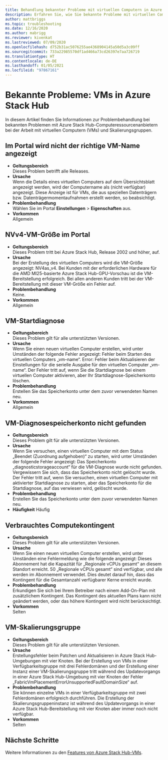 ```yaml
---
title: Behandlung bekannter Probleme mit virtuellen Computern in Azure Stack Hub
description: Erfahren Sie, wie Sie bekannte Probleme mit virtuellen Computern in Azure Stack Hub behandeln.
author: mattbriggs
ms.topic: troubleshooting
ms.date: 12/16/2020
ms.author: mabrigg
ms.reviewer: kivenkat
ms.lastreviewed: 07/09/2020
ms.openlocfilehash: d752b31ac5076255ae4368904145a50d5a3c09ff
ms.sourcegitcommit: 733a22985570df1ad466a73cd26397e7aa726719
ms.translationtype: HT
ms.contentlocale: de-DE
ms.lasthandoff: 01/05/2021
ms.locfileid: "97867161"
---
```

# <a name="known-issues-vms-on-azure-stack-hub"></a>Bekannte Probleme: VMs in Azure Stack Hub

In diesem Artikel finden Sie Informationen zur Problembehandlung bei bekannten Problemen mit Azure Stack Hub-Computeressourcenanbietern bei der Arbeit mit virtuellen Computern (VMs) und Skalierungsgruppen.

## <a name="portal-doesnt-show-correct-vm-name"></a>Im Portal wird nicht der richtige VM-Name angezeigt
- **Geltungsbereich**  
    Dieses Problem betrifft alle Releases.  
- **Ursache**  
    Wenn die Details eines virtuellen Computers auf dem Übersichtsblatt angezeigt werden, wird der Computername als (nicht verfügbar) angezeigt. Diese Anzeige ist für VMs, die aus speziellen Datenträgern bzw. Datenträgermomentaufnahmen erstellt werden, so beabsichtigt.  
- **Problembehandlung**  
    Wählen Sie im Portal **Einstellungen** > **Eigenschaften** aus.
- **Vorkommen**  
    Allgemein  

## <a name="nvv4-vm-size-on-portal"></a>NVv4-VM-Größe im Portal
- **Geltungsbereich**  
    Dieses Problem tritt bei Azure Stack Hub, Release 2002 und höher, auf.  
- **Ursache**  
    Bei der Erstellung des virtuellen Computers wird die VM-Größe angezeigt: NV4as_v4. Bei Kunden mit der erforderlichen Hardware für die AMD MI25-basierte Azure Stack Hub-GPU-Vorschau ist die VM-Bereitstellung erfolgreich. Bei allen anderen Kunden tritt bei der VM-Bereitstellung mit dieser VM-Größe ein Fehler auf.  
- **Problembehandlung**  
    Keine.  
- **Vorkommen**  
    Allgemein  

## <a name="vm-boot-diagnostics"></a>VM-Startdiagnose
- **Geltungsbereich**  
    Dieses Problem gilt für alle unterstützten Versionen.  
- **Ursache**  
    Wenn Sie einen neuen virtuellen Computer erstellen, wird unter Umständen der folgende Fehler angezeigt: Fehler beim Starten des virtuellen Computers „vm-name“. Error: Fehler beim Aktualisieren der Einstellungen für die serielle Ausgabe für den virtuellen Computer „vm-name“. Der Fehler tritt auf, wenn Sie die Startdiagnose bei einem virtuellen Computer aktivieren, aber Ihr Startdiagnose-Speicherkonto löschen.  
- **Problembehandlung**  
    Erstellen Sie das Speicherkonto unter dem zuvor verwendeten Namen neu.
- **Vorkommen**  
    Allgemein  

## <a name="vm-diagnostics-storage-account-not-found"></a>VM-Diagnosespeicherkonto nicht gefunden
- **Geltungsbereich**  
    Dieses Problem gilt für alle unterstützten Versionen.  
- **Ursache**  
    Wenn Sie versuchen, einen virtuellen Computer mit dem Status „Beendet (Zuordnung aufgehoben)“ zu starten, wird unter Umständen der folgende Fehler angezeigt: Das Speicherkonto „diagnosticstorageaccount“ für die VM-Diagnose wurde nicht gefunden. Vergewissern Sie sich, dass das Speicherkonto nicht gelöscht wurde. Der Fehler tritt auf, wenn Sie versuchen, einen virtuellen Computer mit aktivierter Startdiagnose zu starten, aber das Speicherkonto für die Startdiagnose, auf das verwiesen wird, gelöscht wurde.  
- **Problembehandlung**  
    Erstellen Sie das Speicherkonto unter dem zuvor verwendeten Namen neu.  
- **Häufigkeit** Häufig  

## <a name="consumed-compute-quota"></a>Verbrauchtes Computekontingent
- **Geltungsbereich**  
    Dieses Problem gilt für alle unterstützten Versionen.  
- **Ursache**   
    Wenn Sie einen neuen virtuellen Computer erstellen, wird unter Umständen eine Fehlermeldung wie die folgende angezeigt: Dieses Abonnement hat die Kapazität für „Regionale vCPUs gesamt“ an diesem Standort erreicht. 50 „Regionale vCPUs gesamt“ sind verfügbar, und alle werden im Abonnement verwendet. Dies deutet darauf hin, dass das Kontingent für die Gesamtanzahl verfügbarer Kerne erreicht wurde.  
- **Problembehandlung**  
    Erkundigen Sie sich bei Ihrem Betreiber nach einem Add-On-Plan mit zusätzlichem Kontingent. Das Kontingent des aktuellen Plans kann nicht geändert werden, oder das höhere Kontingent wird nicht berücksichtigt.
- **Vorkommen**  
    Selten  

## <a name="virtual-machine-scale-set"></a>VM-Skalierungsgruppe

-  **Geltungsbereich**  
    Dieses Problem gilt für alle unterstützten Versionen.  
- **Ursache**  
    Erstellungsfehler beim Patchen und Aktualisieren in Azure Stack Hub-Umgebungen mit vier Knoten. Bei der Erstellung von VMs in einer Verfügbarkeitsgruppe mit drei Fehlerdomänen und der Erstellung einer Instanz einer VM-Skalierungsgruppe tritt während des Updatevorgangs in einer Azure Stack Hub-Umgebung mit vier Knoten der Fehler „FabricVmPlacementErrorUnsupportedFaultDomainSize“ auf.  
- **Problembehandlung**  
    Sie können einzelne VMs in einer Verfügbarkeitsgruppe mit zwei Fehlerdomänen erfolgreich durchführen. Die Erstellung der Skalierungsgruppeninstanz ist während des Updatevorgangs in einer Azure Stack Hub-Bereitstellung mit vier Knoten aber immer noch nicht verfügbar.  
- **Vorkommen**  
    Selten  

## <a name="next-steps"></a>Nächste Schritte

Weitere Informationen zu den [Features von Azure Stack Hub-VMs](azure-stack-vm-considerations.md).
